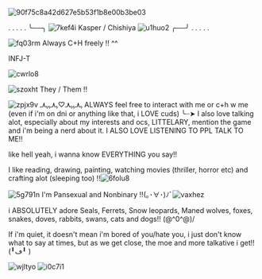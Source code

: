 
![90f75c8a42d627e5b53f1b8e00b3be03](https://github.com/user-attachments/assets/076dad30-1fa3-4d4a-ab39-da268db4fc32)
                                          
  . . . . . ╰──╮ ![7kef4i](https://github.com/user-attachments/assets/8fdae5ba-55d9-414b-b1f6-e2b0ad8c8641)
  Kasper / Chishiya ![u1huo2](https://github.com/user-attachments/assets/7a3b7b87-bb28-4da6-8c80-e785834ba8f3)
 ╭──╯ . . . . .

 ![fq03rm](https://github.com/user-attachments/assets/a764106c-1368-4084-a2b6-d44726c33ce6)
Always C+H freely !! ^^

INFJ-T

 ![cwrlo8](https://github.com/user-attachments/assets/6c42fadc-2b8b-43c4-92d0-99ebf2654815)

 
![szoxht](https://github.com/user-attachments/assets/3b85cee9-5158-46c7-ac4c-cd7e525b1b75)  They / Them !!


![zpjx9v](https://github.com/user-attachments/assets/0e3897ad-d2e7-418c-b720-0af9d6392da6) ﮩ٨ـﮩﮩ٨ـ♡ﮩ٨ـﮩﮩ٨ـ ALWAYS feel free to interact with me or c+h w me (even if i'm on dni or anything like that, i LOVE cuds)
╰┈➤ I also love talking alot, especially about my interests and ocs, LITTELARY, mention the game and i'm being a nerd about it. I ALSO LOVE LISTENING TO PPL TALK TO ME!!

like hell yeah, i wanna know EVERYTHING you say!!

I like reading, drawing, painting, watching movies (thriller, horror etc)  and crafting alot (sleeping too) !!![6folu8](https://github.com/user-attachments/assets/725a4902-e763-407d-8b17-6a469362b9df)

![5g791n](https://github.com/user-attachments/assets/b1d72ca2-de5e-4a17-8f8a-ac93b70a5c87) I'm Pansexual and Nonbinary !!(｡･∀･)ﾉﾞ![vaxhez](https://github.com/user-attachments/assets/3f155d2d-e8d1-48c4-8d6b-78037e5a5764)


i ABSOLUTELY adore Seals, Ferrets, Snow leopards, Maned wolves, foxes, snakes, doves, rabbits, swans, cats and dogs!! \(@^0^@)/

If i'm quiet, it doesn't mean i'm bored of you/hate you, i just don't know what to say at times, but as we get close, the moe and more talkative i get!! (╹ڡ╹ )
 
 
 ![wjltyo](https://github.com/user-attachments/assets/4759c6b9-764e-4848-b469-9d02d84df2c0) 
![i0c7i1](https://github.com/user-attachments/assets/c5c56a9f-8f3d-4168-ab41-60c44b80ede1)

